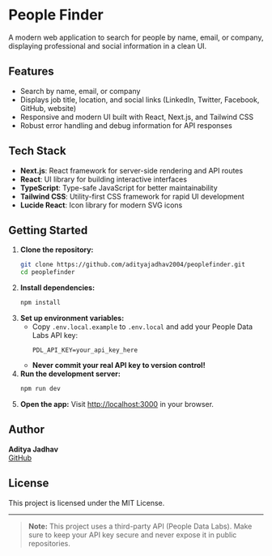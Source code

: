 # People Finder

A modern web application to search for people by name, email, or company, displaying professional and social information in a clean UI.

## Features
- Search by name, email, or company
- Displays job title, location, and social links (LinkedIn, Twitter, Facebook, GitHub, website)
- Responsive and modern UI built with React, Next.js, and Tailwind CSS
- Robust error handling and debug information for API responses

## Tech Stack
- **Next.js**: React framework for server-side rendering and API routes
- **React**: UI library for building interactive interfaces
- **TypeScript**: Type-safe JavaScript for better maintainability
- **Tailwind CSS**: Utility-first CSS framework for rapid UI development
- **Lucide React**: Icon library for modern SVG icons

## Getting Started

1. **Clone the repository:**
   ```sh
   git clone https://github.com/adityajadhav2004/peoplefinder.git
   cd peoplefinder
   ```
2. **Install dependencies:**
   ```sh
   npm install
   ```
3. **Set up environment variables:**
   - Copy `.env.local.example` to `.env.local` and add your People Data Labs API key:
     ```env
     PDL_API_KEY=your_api_key_here
     ```
   - **Never commit your real API key to version control!**
4. **Run the development server:**
   ```sh
   npm run dev
   ```
5. **Open the app:**
   Visit [http://localhost:3000](http://localhost:3000) in your browser.

## Author
**Aditya Jadhav**  
[GitHub](https://github.com/adityajadhav2004)

## License
This project is licensed under the MIT License.

---

> **Note:** This project uses a third-party API (People Data Labs). Make sure to keep your API key secure and never expose it in public repositories.
